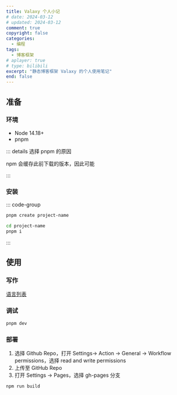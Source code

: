 ```yaml
---
title: Valaxy 个人小记
# date: 2024-03-12
# updated: 2024-03-12
comment: true
copyright: false
categories: 
  - 编程
tags:
  - 博客框架
# aplayer: true
# type: bilibili
excerpt: "静态博客框架 Valaxy 的个人使用笔记"
end: false
---
```


## 准备
### 环境
- Node 14.18+
- pnpm

::: details 选择 pnpm 的原因

npm 会缓存此前下载的版本，因此可能

:::

### 安装
::: code-group
```sh [1. 创建项目]
pnpm create project-name
```

```sh [2. 安装依赖]
cd project-name
pnpm i
```
:::

## 使用
### 写作
[语言列表](https://shiki.style/languages#bundled-languages)

### 调试
```sh []
pnpm dev
```

### 部署
1. 选择 Github Repo，打开 Settings-> Action -> General -> Workflow permissions，选择 read and write permissions
2. 上传至 GitHub Repo
3. 打开 Settings -> Pages，选择 gh-pages 分支

```sh []
npm run build
```